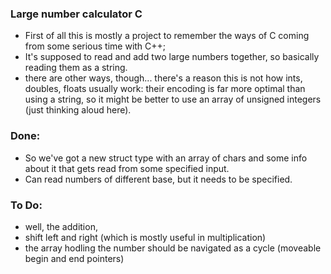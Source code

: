 ### Large number calculator C
 * First of all this is mostly a project to remember the ways of C coming from some serious time with C++;  
 * It's supposed to read and add two large numbers together, so basically reading them as a string.  
  * there are other ways, though... there's a reason this is not how ints, doubles, floats usually work: their encoding is far more optimal than using a string, so it might be better to use an array of unsigned integers (just thinking aloud here).
   

### Done:  
 * So we've got a new struct type with an array of chars and some info about it that gets read from some specified input.
 * Can read numbers of different base, but it needs to be specified.
   
### To Do:   
 * well, the addition,
 * shift left and right (which is mostly useful in multiplication)
 * the array hodling the number should be navigated as a cycle (moveable begin and end pointers)